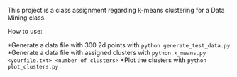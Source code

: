 This project is a class assignment regarding k-means clustering for a Data Mining class.

How to use:

*Generate a data file with 300 2d points with `python generate_test_data.py`
*Generate a data file with assigned clusters with `python k_means.py <yourfile.txt> <number of clusters>`
*Plot the clusters with `python plot_clusters.py` 
